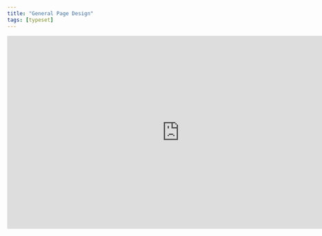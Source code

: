 ```yaml
---
title: "General Page Design"
tags: [typeset]
---
```

 
<html><body><section data-type="chapter" class="hsecchapter" data-hederis-type="hsecchapter" id="typeset-general-design" data-pi-attrs="id: typeset-general-design; data-tags: typeset;" role="doc-chapter" data-tags="typeset" data-author-name=" " data-book-title=" " title="General Page Design"><iframe width="800" height="450" src="https://www.youtube.com/embed/uJFdCjW8Rl8" frameborder="0" allow="accelerometer;" encrypted-media="" gyroscope="" picture-in-picture="" allowfullscreen="" id="pe8wwUoch"/><p data-embedded-html="true" id="pEu1OxPUF">INTENTIONALLY BLANK</p><p class="hblkp" data-hederis-type="hblkp" id="pIQK52CDg">In this toolset, you can configure your trim size, as well as type settings that will cascade down to all the elements in your book (but you can customize each element, as described in &#8220;<a href="{% link _docs/typeset-text-design.md %}" data-hederis-type="hspana" id="p0wTcwSDt"><span class="Hyperlink" data-hederis-type="hspnspan" id="pepNWZkjE">Sections &amp; Text</span></a>&#8221;).</p></section></body></html>
